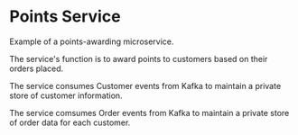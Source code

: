 # Points Service

Example of a points-awarding microservice.

The service's function is to award points to customers based on their orders placed.

The service consumes Customer events from Kafka to maintain a private store of customer information.

The service comsumes Order events from Kafka to maintain a private store of order data for each customer.

